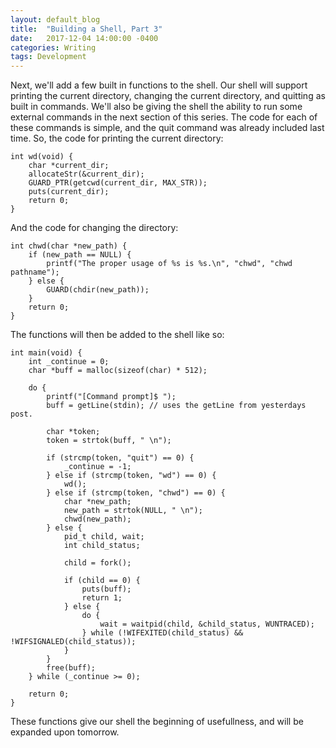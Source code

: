 ```yaml
---
layout: default_blog
title:  "Building a Shell, Part 3"
date:   2017-12-04 14:00:00 -0400
categories: Writing
tags: Development
---
```


Next, we'll add a few built in functions to the shell. Our shell will support
printing the current directory, changing the current directory, and quitting as
built in commands. We'll also be giving the shell the ability to run some
external commands in the next section of this series. The code for each of these
commands is simple, and the quit command was already included last time. So, the
code for printing the current directory:

```
int wd(void) {
    char *current_dir;
    allocateStr(&current_dir);
    GUARD_PTR(getcwd(current_dir, MAX_STR));
    puts(current_dir);
    return 0;
}
```

And the code for changing the directory:

```
int chwd(char *new_path) {
    if (new_path == NULL) {
        printf("The proper usage of %s is %s.\n", "chwd", "chwd pathname");
    } else {
        GUARD(chdir(new_path));
    }
    return 0;
}
```

The functions will then be added to the shell like so:

```
int main(void) {
    int _continue = 0;
    char *buff = malloc(sizeof(char) * 512);

    do {
        printf("[Command prompt]$ ");
        buff = getLine(stdin); // uses the getLine from yesterdays post.

        char *token;
        token = strtok(buff, " \n");

        if (strcmp(token, "quit") == 0) {
            _continue = -1;
        } else if (strcmp(token, "wd") == 0) {
            wd();
        } else if (strcmp(token, "chwd") == 0) {
            char *new_path;
            new_path = strtok(NULL, " \n");
            chwd(new_path);
        } else {
            pid_t child, wait;
            int child_status;

            child = fork();

            if (child == 0) {
                puts(buff);
                return 1;
            } else {
                do {
                    wait = waitpid(child, &child_status, WUNTRACED);
                } while (!WIFEXITED(child_status) && !WIFSIGNALED(child_status));
            }
        }
        free(buff);
    } while (_continue >= 0);

    return 0;
}
```

These functions give our shell the beginning of usefullness, and will be
expanded upon tomorrow.
